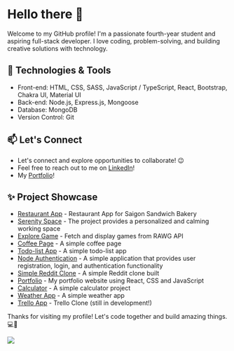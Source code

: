 # Hello there 👋

Welcome to my GitHub profile! I'm a passionate fourth-year student and aspiring full-stack developer. I love coding, problem-solving, and building creative solutions with technology.

## 🔧 Technologies & Tools

- Front-end: HTML, CSS, SASS, JavaScript / TypeScript, React, Bootstrap, Chakra UI, Material UI
- Back-end: Node.js, Express.js, Mongoose
- Database: MongoDB
- Version Control: Git

## 📫 Let's Connect

- Let's connect and explore opportunities to collaborate! 😉
- Feel free to reach out to me on [LinkedIn](https://www.linkedin.com/in/khang-nguyen3902)!
- My [Portfolio](https://kudoo39.github.io/react-portfolio)!

## ✨ Project Showcase
* [Restaurant App](https://github.com/Kudoo39/restaurant-app) - Restaurant App for Saigon Sandwich Bakery
* [Serenity Space](https://github.com/Kudoo39/serenity-space) - The project provides a personalized and calming working space
* [Explore Game](https://github.com/Kudoo39/clone-game-website) - Fetch and display games from RAWG API
* [Coffee Page](https://github.com/Kudoo39/coffee-page) - A simple coffee page
* [Todo-list App](https://github.com/Kudoo39/todo-list-app) - A simple todo-list app
* [Node Authentication](https://github.com/Kudoo39/node-authentication) - A simple application that provides user registration, login, and authentication functionality
* [Simple Reddit Clone](https://github.com/Kudoo39/react-redux-project) - A simple Reddit clone built
* [Portfolio](https://github.com/Kudoo39/react-portfolio) - My portfolio website using React, CSS and JavaScript
* [Calculator](https://github.com/Kudoo39?tab=repositories) - A simple calculator project
* [Weather App](https://github.com/Kudoo39/Weather-app) - A simple weather app
* [Trello App](https://github.com/Kudoo39/trello-project) - Trello Clone (still in development!)

Thanks for visiting my profile! Let's code together and build amazing things. 💻🚀

![](https://komarev.com/ghpvc/?username=Kudoo39e&color=lightgrey)
